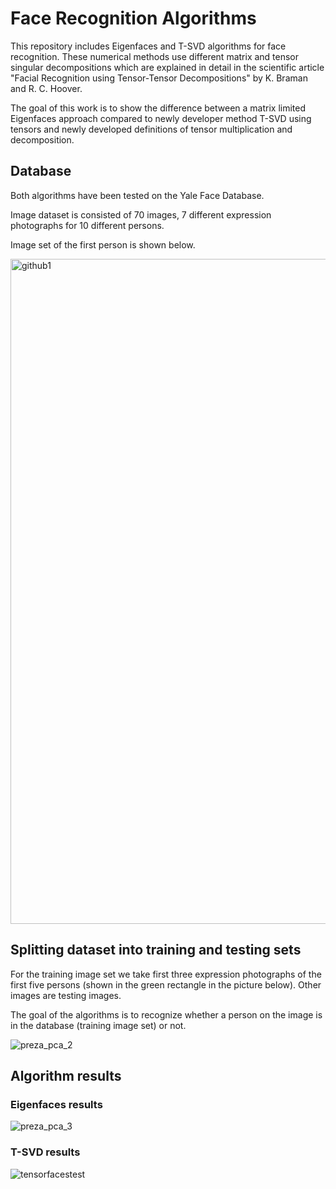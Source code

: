 # Face Recognition Algorithms

This repository includes Eigenfaces and T-SVD algorithms for face recognition. These numerical methods use different matrix and tensor singular decompositions which are explained in detail in the scientific article "Facial Recognition using Tensor-Tensor Decompositions" by K. Braman and R. C. Hoover.

The goal of this work is to show the difference between a matrix limited Eigenfaces approach compared to newly developer method T-SVD using tensors and newly developed definitions of tensor multiplication and decomposition.

## Database

Both algorithms have been tested on the Yale Face Database.

Image dataset is consisted of 70 images, 7 different expression photographs for 10 different persons.

Image set of the first person is shown below.

<img width="1064" alt="github1" src="https://user-images.githubusercontent.com/92053362/179402053-bd1ef7f3-fb23-4f08-af09-f1df78e21c91.png">

## Splitting dataset into training and testing sets

For the training image set we take first three expression photographs of the first five persons (shown in the green rectangle in the picture below). Other images are testing images.

The goal of the algorithms is to recognize whether a person on the image is in the database (training image set) or not.

![preza_pca_2](https://user-images.githubusercontent.com/92053362/179402198-25d3e2f0-d8be-4591-a8a1-39944abdb07d.png)

## Algorithm results

### Eigenfaces results

![preza_pca_3](https://user-images.githubusercontent.com/92053362/179402275-61a7ac78-d4de-4c98-8460-f37d5a6e67af.png)

### T-SVD results

![tensorfacestest](https://user-images.githubusercontent.com/92053362/179402291-ec3bb4fd-eccf-4a0b-8631-edd8e1601351.png)
